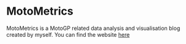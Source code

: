 # MotoMetrics

MotoMetrics is a MotoGP related data analysis and visualisation blog created by myself. You can find the website [here](https://sayujya-apte.github.io/motometrics/) 
